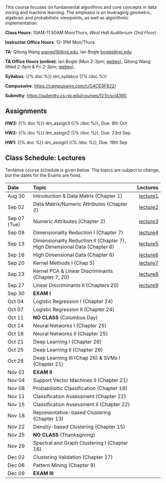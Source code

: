 <!--
.. title: CSCI4390-6390 Data Mining
.. slug: datamining
.. date: 2021-08-12 09:00:31 UTC-04:00
.. tags: 
.. category: 
.. link: 
.. description: 
.. has_math: True
.. type: text
-->

This course focuses on fundamental algorithms and core concepts in data
mining and machine learning. The emphasis is on leveraging geometric,
algebraic and probabilistic viewpoints, as well as algorithmic implementation.

**Class Hours**: 10AM-11:50AM Mon/Thurs, *West Hall Auditorium (2nd Floor)* 

**Instructor Office Hours**: 12-1PM Mon/Thurs

**TA**: Qitong Wang <wangq19@rpi.edu>, Ian Bogle <boglei@rpi.edu>

**TA Office Hours (online)**: Ian Bogle (Mon 2-3pm; [webex](https://rensselaer.webex.com/meet/boglei)), Qitong Wang (Wed 2-3pm & Fri 2-3pm; [webex](https://rensselaer.webex.com/meet/wangq19)).

**Syllabus**: {{% doc %}} dm_syllabus {{% /doc %}}

**Campuswire**: <https://campuswire.com/c/G4CE9F922/>

**Submitty**: <https://submitty.cs.rpi.edu/courses/f21/csci4390>

## Assignments

**HW3:** {{% doc %}} dm_assign3 {{% /doc %}}, Due: 8th Oct

**HW2:** {{% doc %}} dm_assign2 {{% /doc %}}, Due: 23rd Sep

**HW1:** {{% doc %}} dm_assign1 {{% /doc %}}, Due: 16th Sep

## Class Schedule: Lectures 

Tentative course schedule is given below. The topics are subject to
change, but the dates for the Exams are fixed.

| Date | Topic | Lectures |
| :--- | :---  | ---: |
|  Aug 30 |  Introduction & Data Matrix (Chapter 1) | [lecture1](http://www.cs.rpi.edu/~zaki/DMCOURSE/lectures/lecture1.pdf)  |
|  Sep 02 |  Data Matrix/Numeric Attributes (Chapter 2) | [lecture2](http://www.cs.rpi.edu/~zaki/DMCOURSE/lectures/lecture2.pdf)   |
|  Sep 07 (Tue) | Numeric Attributes (Chapter 2) | [lecture3](http://www.cs.rpi.edu/~zaki/DMCOURSE/lectures/lecture3.pdf)   |
|  Sep 09 |  Dimensionality Reduction I (Chapter 7) | [lecture4](http://www.cs.rpi.edu/~zaki/DMCOURSE/lectures/lecture4.pdf)   |
|  Sep 13 |  Dimensionality Reduction II (Chapter 7), High Dimensional Data (Chapter 6) | [lecture5](http://www.cs.rpi.edu/~zaki/DMCOURSE/lectures/lecture5.pdf)  |
|  Sep 16 |  High Dimensional Data (Chapter 6) | [lecture6](http://www.cs.rpi.edu/~zaki/DMCOURSE/lectures/lecture6.pdf)  |
|  Sep 20 |  Kernel Methods I (Chap 5) | [lecture7](http://www.cs.rpi.edu/~zaki/DMCOURSE/lectures/lecture7.pdf)   |
|  Sep 23 |  Kernel PCA & Linear Discriminants (Chapter 7, 20) | [lecture8](http://www.cs.rpi.edu/~zaki/DMCOURSE/lectures/lecture8.pdf)  |
|  Sep 27 |  Linear Discriminants II (Chapters 20) | [lecture9](http://www.cs.rpi.edu/~zaki/DMCOURSE/lectures/lecture9.pdf)   |
|  Sep 30 |  **EXAM I** |   |
|  Oct 04 |  Logistic Regression I (Chapter 24)|   |
|  Oct 07 |  Logistic Regression II (Chapter 24) |   |
|  Oct 11 |  **NO CLASS** (Columbus Day) |  |
|  Oct 14 |  Neural Networks I (Chapter 25) |  |
|  Oct 18 |  Neural Networks II (Chapter 25) |  |
|  Oct 21 |  Deep Learning I (Chapter 26) |  |
|  Oct 25 |  Deep Learning II (Chapter 26) |  |
|  Oct 28 |  Deep Learning III (Chap 26) & SVMs I (Chapter 21)  |  |
|  Nov 01 |  **EXAM II** |  |
|  Nov 04 |  Support Vector Machines II (Chapter 21) |  |
|  Nov 08 |  Probabilisitic Classification (Chapter 18)|  |
|  Nov 11 |  Classification Assessment (Chapter 22) |  |
|  Nov 15 |  Classification Assessment II (Chapter 22) |  |
|  Nov 18 |  Representative-based Clustering (Chapter 13) |  |
|  Nov 22 |  Density-based Clustering (Chapter 15) |  |
|  Nov 25 |  **NO CLASS** (Thanksgiving) |  |
|  Nov 29 |  Spectral and Graph Clustering I (Chapter 16)|  |
|  Dec 02 |  Clustering Validation (Chapter 17) |  |
|  Dec 06 |  Pattern Mining (Chapter 9) |  |
|  Dec 09 |  **EXAM III**  |  |
 
